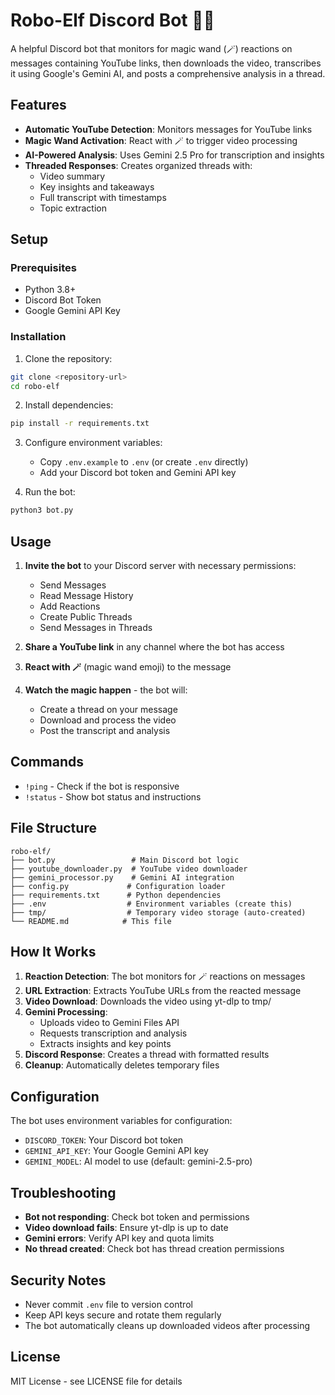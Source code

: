 # Robo-Elf Discord Bot 🤖🧝

A helpful Discord bot that monitors for magic wand (🪄) reactions on messages containing YouTube links, then downloads the video, transcribes it using Google's Gemini AI, and posts a comprehensive analysis in a thread.

## Features

- **Automatic YouTube Detection**: Monitors messages for YouTube links
- **Magic Wand Activation**: React with 🪄 to trigger video processing
- **AI-Powered Analysis**: Uses Gemini 2.5 Pro for transcription and insights
- **Threaded Responses**: Creates organized threads with:
  - Video summary
  - Key insights and takeaways  
  - Full transcript with timestamps
  - Topic extraction

## Setup

### Prerequisites

- Python 3.8+
- Discord Bot Token
- Google Gemini API Key

### Installation

1. Clone the repository:
```bash
git clone <repository-url>
cd robo-elf
```

2. Install dependencies:
```bash
pip install -r requirements.txt
```

3. Configure environment variables:
   - Copy `.env.example` to `.env` (or create `.env` directly)
   - Add your Discord bot token and Gemini API key

4. Run the bot:
```bash
python3 bot.py
```

## Usage

1. **Invite the bot** to your Discord server with necessary permissions:
   - Send Messages
   - Read Message History
   - Add Reactions
   - Create Public Threads
   - Send Messages in Threads

2. **Share a YouTube link** in any channel where the bot has access

3. **React with 🪄** (magic wand emoji) to the message

4. **Watch the magic happen** - the bot will:
   - Create a thread on your message
   - Download and process the video
   - Post the transcript and analysis

## Commands

- `!ping` - Check if the bot is responsive
- `!status` - Show bot status and instructions

## File Structure

```
robo-elf/
├── bot.py                 # Main Discord bot logic
├── youtube_downloader.py  # YouTube video downloader
├── gemini_processor.py    # Gemini AI integration
├── config.py             # Configuration loader
├── requirements.txt      # Python dependencies
├── .env                  # Environment variables (create this)
├── tmp/                  # Temporary video storage (auto-created)
└── README.md            # This file
```

## How It Works

1. **Reaction Detection**: The bot monitors for 🪄 reactions on messages
2. **URL Extraction**: Extracts YouTube URLs from the reacted message
3. **Video Download**: Downloads the video using yt-dlp to tmp/
4. **Gemini Processing**: 
   - Uploads video to Gemini Files API
   - Requests transcription and analysis
   - Extracts insights and key points
5. **Discord Response**: Creates a thread with formatted results
6. **Cleanup**: Automatically deletes temporary files

## Configuration

The bot uses environment variables for configuration:

- `DISCORD_TOKEN`: Your Discord bot token
- `GEMINI_API_KEY`: Your Google Gemini API key  
- `GEMINI_MODEL`: AI model to use (default: gemini-2.5-pro)

## Troubleshooting

- **Bot not responding**: Check bot token and permissions
- **Video download fails**: Ensure yt-dlp is up to date
- **Gemini errors**: Verify API key and quota limits
- **No thread created**: Check bot has thread creation permissions

## Security Notes

- Never commit `.env` file to version control
- Keep API keys secure and rotate them regularly
- The bot automatically cleans up downloaded videos after processing

## License

MIT License - see LICENSE file for details